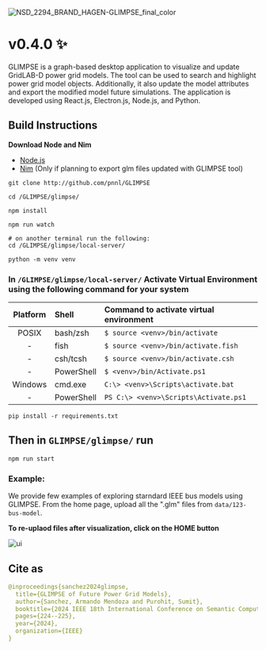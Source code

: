 ![NSD_2294_BRAND_HAGEN-GLIMPSE_final_color](https://github.com/user-attachments/assets/182d1235-eb30-4467-b880-aec3000e786f)

# v0.4.0 ✨

GLIMPSE is a graph-based desktop application to visualize and update GridLAB-D power grid models. The tool can be used to search and highlight power grid model objects. Additionally, it also update the model attributes and export the modified model future simulations. The application is developed using React.js, Electron.js, Node.js, and Python.

## Build Instructions

**Download Node and Nim**

-  [Node.js](https://nodejs.org/en)
-  [Nim](https://nim-lang.org/install.html) (Only if planning to export glm files updated with GLIMPSE tool)

```
git clone http://github.com/pnnl/GLIMPSE

cd /GLIMPSE/glimpse/

npm install

npm run watch

# on another terminal run the following:
cd /GLIMPSE/glimpse/local-server/

python -m venv venv
```

### In `/GLIMPSE/glimpse/local-server/` Activate Virtual Environment using the following command for your system

| Platform | Shell      | Command to activate virtual environment |
| :------: | :--------- | :-------------------------------------- |
|  POSIX   | bash/zsh   | `$ source <venv>/bin/activate`          |
|    -     | fish       | `$ source <venv>/bin/activate.fish`     |
|    -     | csh/tcsh   | `$ source <venv>/bin/activate.csh`      |
|    -     | PowerShell | `$ <venv>/bin/Activate.ps1`             |
| Windows  | cmd.exe    | `C:\> <venv>\Scripts\activate.bat`      |
|    -     | PowerShell | `PS C:\> <venv>\Scripts\Activate.ps1`   |

```
pip install -r requirements.txt
```

## Then in `GLIMPSE/glimpse/` run

```
npm run start
```

### Example:

We provide few examples of exploring starndard IEEE bus models using GLIMPSE. From the home page, upload all the ".glm" files from `data/123-bus-model`.

**To re-uplaod files after visualization, click on the HOME button**

![ui](https://github.com/user-attachments/assets/76ecdcf4-df35-4c9f-9878-c99cdc49dfea)

## Cite as

```yaml
@inproceedings{sanchez2024glimpse,
  title={GLIMPSE of Future Power Grid Models},
  author={Sanchez, Armando Mendoza and Purohit, Sumit},
  booktitle={2024 IEEE 18th International Conference on Semantic Computing (ICSC)},
  pages={224--225},
  year={2024},
  organization={IEEE}
}
```
